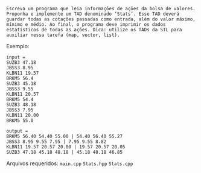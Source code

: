     Escreva um programa que leia informações de ações da bolsa de valores. Proponha e implemente um TAD denominado ‘Stats’. Esse TAD deverá guardar todas as cotações passadas como entrada, além do valor máximo, mínimo e médio. Ao final, o programa deve imprimir os dados estatísticos de todas as ações. Dica: utilize os TADs da STL para auxiliar nessa tarefa (map, vector, list).

Exemplo:

```
input =
SUZB3 47.18
JBSS3 8.95
KLBN11 19.57
BRKM5 56.4
SUZB3 45.18
JBSS3 9.55
KLBN11 20.57
BRKM5 54.4
SUZB3 48.18
JBSS3 7.95
KLBN11 20.00
BRKM5 55.0
```
```
output =
BRKM5 56.40 54.40 55.00 | 54.40 56.40 55.27
JBSS3 8.95 9.55 7.95 | 7.95 9.55 8.82
KLBN11 19.57 20.57 20.00 | 19.57 20.57 20.05
SUZB3 47.18 45.18 48.18 | 45.18 48.18 46.85
```

Arquivos requeridos: `main.cpp` `Stats.hpp` `Stats.cpp`
